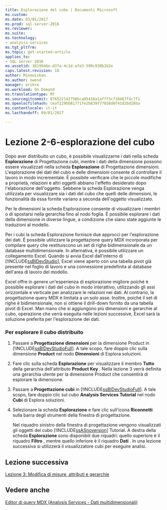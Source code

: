 ```yaml
---
title: Esplorazione del cubo | Documenti Microsoft
ms.custom: 
ms.date: 03/01/2017
ms.prod: sql-server-2016
ms.reviewer: 
ms.suite: 
ms.technology:
- analysis-services
ms.tgt_pltfrm: 
ms.topic: get-started-article
applies_to:
- SQL Server 2016
ms.assetid: 3819946e-d3fa-4c1d-afe3-599c938b1b2e
caps.latest.revision: 18
author: Minewiskan
ms.author: owend
manager: erikre
ms.workload: On Demand
ms.translationtype: MT
ms.sourcegitcommit: 876522142756bca05416a1afff3cf10467f4c7f1
ms.openlocfilehash: ceaf229bb81771fe2b839f77858d0f41d2bd28ba
ms.contentlocale: it-it
ms.lasthandoff: 09/01/2017

---
```

# <a name="lesson-2-6---browsing-the-cube"></a>Lezione 2-6-esplorazione del cubo
Dopo aver distribuito un cubo, è possibile visualizzarne i dati nella scheda **Esplorazione** di Progettazione cubi, mentre i dati della dimensione possono essere visualizzati nella scheda **Esplorazione** di Progettazione dimensioni. L'esplorazione dei dati del cubo e delle dimensioni consente di controllare il lavoro in modo incrementale. È possibile verificare che le piccole modifiche a proprietà, relazioni e altri oggetti abbiano l'effetto desiderato dopo l'elaborazione dell'oggetto. Sebbene la scheda Esplorazione venga utilizzata per visualizzare sia i dati del cubo che quelli delle dimensioni, le funzionalità da essa fornite variano a seconda dell'oggetto visualizzato.  
  
Per le dimensioni la scheda Esplorazione consente di visualizzare i membri o di spostarsi nella gerarchia fino al nodo foglia. È possibile esplorare i dati della dimensione in diverse lingue, a condizione che siano state aggiunte le traduzioni al modello.  
  
Per i cubi la scheda Esplorazione fornisce due approcci per l'esplorazione dei dati. È possibile utilizzare la progettazione query MDX incorporata per compilare query che restituiscono un set di righe bidimensionale da un database multidimensionale. In alternativa, è possibile utilizzare un collegamento Excel. Quando si avvia Excel dall'interno di [!INCLUDE[ssBIDevStudio](../includes/ssbidevstudio-md.md)], Excel viene aperto con una tabella pivot già presente nel foglio di lavoro e una connessione predefinita al database dell'area di lavoro del modello.  
  
Excel offre in genere un'esperienza di esplorazione migliore poiché è possibile esplorare i dati del cubo in modo interattivo, utilizzando gli assi orizzontale e verticale per analizzare le relazioni nei dati. Al contrario, la progettazione query MDX è limitata a un solo asse. Inoltre, poiché il set di righe è bidimensionale, non si ottiene il drill-down fornito da una tabella pivot di Excel. Man mano che si aggiungono più dimensioni e gerarchie al cubo, operazione che verrà eseguita nelle lezioni successive, Excel sarà la soluzione preferita per l'esplorazione dei dati.  
  
### <a name="to-browse-the-deployed-cube"></a>Per esplorare il cubo distribuito  
  
1.  Passare a **Progettazione dimensioni** per la dimensione Product in [!INCLUDE[ssBIDevStudioFull](../includes/ssbidevstudiofull-md.md)]. A tale scopo, fare doppio clic sulla dimensione **Product** nel nodo **Dimensioni** di Esplora soluzioni.  
  
2.  Fare clic sulla scheda **Esplorazione** per visualizzare il membro **Tutto** della gerarchia dell'attributo **Product Key** . Nella lezione 3 verrà definita una gerarchia utente per la dimensione Product che consentirà di esplorare la dimensione.  
  
3.  Passare a **Progettazione cubi** in [!INCLUDE[ssBIDevStudioFull](../includes/ssbidevstudiofull-md.md)]. A tale scopo, fare doppio clic sul cubo **Analysis Services Tutorial** nel nodo **Cubi** di Esplora soluzioni.  
  
4.  Selezionare la scheda **Esplorazione** e fare clic sull'icona **Riconnetti** sulla barra degli strumenti della finestra di progettazione.  
  
    Nel riquadro sinistro della finestra di progettazione vengono visualizzati gli oggetti del cubo [!INCLUDE[ssASnoversion](../includes/ssasnoversion-md.md)] Tutorial. A destra della scheda **Esplorazione** sono disponibili due riquadri: quello superiore è il riquadro **Filtro** , mentre quello inferiore è il riquadro **Dati** . In una lezione successiva si utilizzerà il visualizzatore cubi per eseguire analisi.  
  
## <a name="next-lesson"></a>Lezione successiva  
[Lezione 3: Modifica di misure, attributi e gerarchie](../analysis-services/lesson-3-modifying-measures-attributes-and-hierarchies.md)  
  
## <a name="see-also"></a>Vedere anche  
[Editor di query MDX &#40;Analysis Services - Dati multidimensionali&#41;](http://msdn.microsoft.com/library/777f2c23-1c1c-4b72-9d19-48a4866551f8)  
  
  
  

